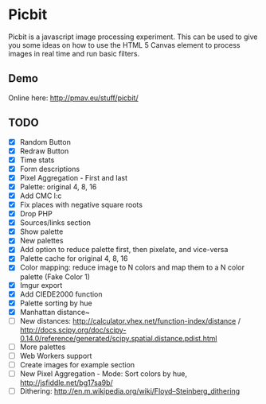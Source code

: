 # Picbit
Picbit is a javascript image processing experiment. This can be used to give you some ideas on how to use the HTML 5 Canvas element to process images in real time and run basic filters.

## Demo
Online here: http://pmav.eu/stuff/picbit/

## TODO
- [x] Random Button
- [x] Redraw Button
- [x] Time stats
- [x] Form descriptions
- [x] Pixel Aggregation - First and last
- [x] Palette: original 4, 8, 16
- [x] Add CMC l:c
- [x] Fix places with negative square roots
- [x] Drop PHP
- [x] Sources/links section
- [x] Show palette
- [x] New palettes
- [x] Add option to reduce palette first, then pixelate, and vice-versa
- [x] Palette cache for original 4, 8, 16
- [x] Color mapping: reduce image to N colors and map them to a N color palette (Fake Color 1)
- [x] Imgur export
- [x] Add CIEDE2000 function
- [x] Palette sorting by hue
- [x] Manhattan distance~
- [ ] New distances: http://calculator.vhex.net/function-index/distance / http://docs.scipy.org/doc/scipy-0.14.0/reference/generated/scipy.spatial.distance.pdist.html
- [ ] More palettes
- [ ] Web Workers support
- [ ] Create images for example section
- [ ] New Pixel Aggregation - Mode: Sort colors by hue, http://jsfiddle.net/bg17sa9b/
- [ ] Dithering: http://en.m.wikipedia.org/wiki/Floyd–Steinberg_dithering